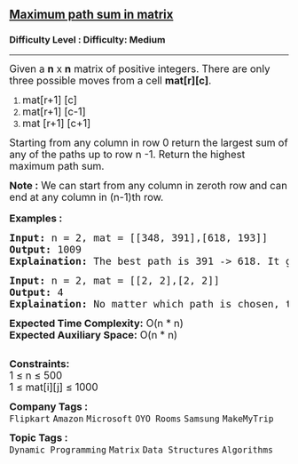 <h2><a href="https://www.geeksforgeeks.org/problems/path-in-matrix3805/1?page=1&company=Microsoft,Google&difficulty=Medium,Hard&sortBy=submissions">Maximum path sum in matrix</a></h2><h3>Difficulty Level : Difficulty: Medium</h3><hr><div class="problems_problem_content__Xm_eO"><p><span style="font-size: 18px;">Given a <strong>n</strong> x <strong>n</strong> matrix of positive integers. There are only three possible moves from a cell <strong>mat[r][c]</strong>.</span></p>
<ol>
<li><span style="font-size: 18px;">mat[r+1] [c]</span></li>
<li><span style="font-size: 18px;">mat[r+1] [c-1]</span></li>
<li><span style="font-size: 18px;">mat [r+1] [c+1]</span></li>
</ol>
<p><span style="font-size: 18px;">Starting from any column in row 0 return the largest sum of any of the paths up to row n -1. R</span><span style="font-size: 18px;">eturn the highest maximum path sum.</span></p>
<p><span style="font-size: 18px;"><strong>Note :</strong> We can start from any column in zeroth row and can end at any column in (n-1)th row.</span><br><br><strong><span style="font-size: 18px;">Examples :</span></strong></p>
<pre><span style="font-size: 18px;"><strong>Input:</strong> n = 2, mat = [[348, 391],[618, 193]]
<strong>Output:</strong> 1009
<strong>Explaination:</strong> The best path is 391 -&gt; 618. It gives the sum = 1009.</span></pre>
<pre><span style="font-size: 18px;"><strong>Input:</strong> n = 2, mat = [[2, 2],[2, 2]]
<strong>Output:</strong> 4
<strong>Explaination:</strong> No matter which path is chosen, the output is 4.</span></pre>
<p><span style="font-size: 18px;"><strong>Expected Time Complexity:</strong> O(n * n)<br><strong>Expected Auxiliary Space:</strong> O(n * n)</span></p>
<p><br><span style="font-size: 18px;"><strong>Constraints:</strong><br>1 ≤ n ≤ 500<br>1 ≤ mat[i][j] ≤ 1000</span></p></div><p><span style=font-size:18px><strong>Company Tags : </strong><br><code>Flipkart</code>&nbsp;<code>Amazon</code>&nbsp;<code>Microsoft</code>&nbsp;<code>OYO Rooms</code>&nbsp;<code>Samsung</code>&nbsp;<code>MakeMyTrip</code>&nbsp;<br><p><span style=font-size:18px><strong>Topic Tags : </strong><br><code>Dynamic Programming</code>&nbsp;<code>Matrix</code>&nbsp;<code>Data Structures</code>&nbsp;<code>Algorithms</code>&nbsp;